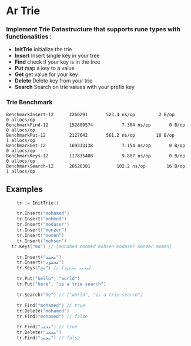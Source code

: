 # Ar Trie


### Implement Trie Datastructure that supports rune types with functionalities :
-  **InitTrie**  initialize the trie
-  **Insert**  Insert single key in your tree 
-  **Find** check if your key is in the tree
-  **Put** map a key to a value 
-  **Get** get value for your key 
-  **Delete** Delete key from your trie
-  **Search** Search on trie values with your prefix key 


### Trie Benchmark 

```
BenchmarkInsert-12    	2260291	      523.4 ns/op	      2 B/op	      0 allocs/op
BenchmarkFind-12      	152889574	        7.304 ns/op	      0 B/op	      0 allocs/op
BenchmarkPut-12       	2127642	      561.2 ns/op	     10 B/op	      1 allocs/op
BenchmarkGet-12       	169333138	        7.154 ns/op	      0 B/op	      0 allocs/op
BenchmarkKeys-12      	117835408	        9.887 ns/op	      0 B/op	      0 allocs/op
BenchmarkSearch-12    	28626381	      102.2 ns/op	     16 B/op	      1 allocs/op

```

## Examples

```go
	tr := InitTrie()

	tr.Insert("mohamed")
	tr.Insert("mohmed")
	tr.Insert("modaser")
	tr.Insert("monzer")
	tr.Insert("momen")
	tr.Insert("mohsen")
  tr.Keys("mo") // [mohamed mohmed mohsen modaser monzer momen]

	tr.Insert("محمد")
	tr.Insert("محمود")
	tr.Keys("مح") // [محمد محمود]

	tr.Put("hello", "world")
	tr.Put("here", "is a trie search")

	tr.Search("he") // ["world", "is a trie search"]

	tr.Find("mohamed") // true
	tr.Delete("mohamed")
	tr.Find("mohamed") // false

	tr.Find("محمد") // true
	tr.Delete("محمد")
	tr.Find("محمد") // false

```
